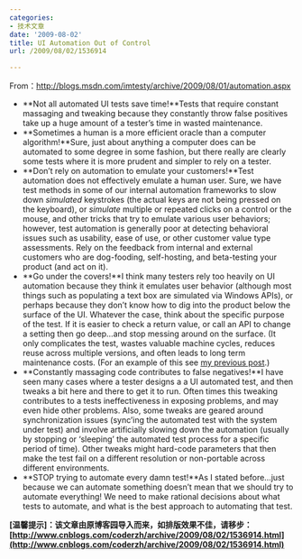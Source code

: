 ```yaml
---
categories:
- 技术文章
date: '2009-08-02'
title: UI Automation Out of Control
url: /2009/08/02/1536914

---
```



From：http://blogs.msdn.com/imtesty/archive/2009/08/01/automation.aspx

*   **Not all automated UI tests save time!**Tests that require constant massaging and tweaking because they constantly throw false positives take up a huge amount of a tester&#8217;s time in wasted maintenance.
*   **Sometimes a human is a more efficient oracle than a computer algorithm!**Sure, just about anything a computer does can be automated to some degree in some fashion, but there really are clearly some tests where it is more prudent and simpler to rely on a tester.
*   **Don&#8217;t rely on automation to emulate your customers!**Test automation does not effectively emulate a human user. Sure, we have test methods in some of our internal automation frameworks to slow down _simulated_ keystrokes (the actual keys are not being pressed on the keyboard), or _simulate_ multiple or repeated clicks on a control or the mouse, and other tricks that try to emulate various user behaviors; however, test automation is generally poor at detecting behavioral issues such as usability, ease of use, or other customer value type assessments. Rely on the feedback from internal and external customers who are dog-fooding, self-hosting, and beta-testing your product (and act on it).
*   **Go under the covers!**I think many testers rely too heavily on UI automation because they think it emulates user behavior (although most things such as populating a text box are simulated via Windows APIs), or perhaps because they don&#8217;t know how to dig into the product below the surface of the UI. Whatever the case, think about the specific purpose of the test. If it is easier to check a return value, or call an API to change a setting then go deep&#8230;and stop messing around on the surface. (It only complicates the test, wastes valuable machine cycles, reduces reuse across multiple versions, and often leads to long term maintenance costs. (For an example of this see [my previous post](http://blogs.msdn.com/imtesty/archive/2009/04/14/look-below-the-ui-for-more-effective-and-robust-ui-automated-test-case-designs.aspx).)
*   **Constantly massaging code contributes to false negatives!**I have seen many cases where a tester designs a a UI automated test, and then tweaks a bit here and there to get it to run. Often times this tweaking contributes to a tests ineffectiveness in exposing problems, and may even hide other problems. Also, some tweaks are geared around synchronization issues (sync&#8217;ing the automated test with the system under test) and involve artificially slowing down the automation (usually by stopping or &#8216;sleeping&#8217; the automated test process for a specific period of time). Other tweaks might hard-code parameters that then make the test fail on a different resolution or non-portable across different environments.
*   **STOP trying to automate every damn test!**As I stated before&#8230;just because we can automate something doesn&#8217;t mean that we should try to automate everything! We need to make rational decisions about what tests to automate, and what is the best approach to automating that test.

**[温馨提示]：该文章由原博客园导入而来，如排版效果不佳，请移步：[http://www.cnblogs.com/coderzh/archive/2009/08/02/1536914.html](http://www.cnblogs.com/coderzh/archive/2009/08/02/1536914.html)**